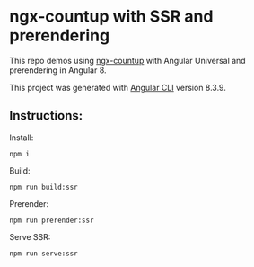 # ngx-countup with SSR and prerendering

This repo demos using [ngx-countup](https://github.com/inorganik/ngx-countUp) with Angular Universal and prerendering in Angular 8.

This project was generated with [Angular CLI](https://github.com/angular/angular-cli) version 8.3.9.

## Instructions:

Install:

```npm i```

Build:

```npm run build:ssr```

Prerender:

```npm run prerender:ssr```

Serve SSR:

```npm run serve:ssr```
